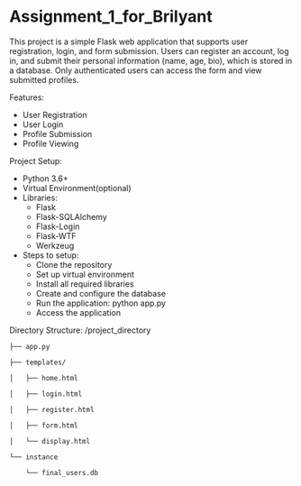 # Assignment_1_for_Brilyant

This project is a simple Flask web application that supports user registration, login, and form submission. Users can register an account, log in, and submit their personal information (name, age, bio), which is stored in a database. Only authenticated users can access the form and view submitted profiles.

Features:
- User Registration
- User Login
- Profile Submission
- Profile Viewing

Project Setup:
- Python 3.6+
- Virtual Environment(optional)
- Libraries:
    - Flask
    - Flask-SQLAlchemy
    - Flask-Login
    - Flask-WTF
    - Werkzeug
- Steps to setup:
    - Clone the repository
    - Set up virtual environment
    - Install all required libraries
    - Create and configure the database
    - Run the application: python app.py
    - Access the application

Directory Structure:
/project_directory

    ├── app.py   
    
    ├── templates/  
    
    │   ├── home.html
    
    │   ├── login.html
    
    │   ├── register.html
    
    │   ├── form.html
    
    │   └── display.html
    
    └── instance
    
        └── final_users.db
           
